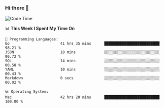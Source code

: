 ### Hi there 👋

<!--
**CrazyCollin/crazycollin** is a ✨ _special_ ✨ repository because its `README.md` (this file) appears on your GitHub profile.

Here are some ideas to get you started:

- 🔭 I’m currently working on ...
- 🌱 I’m currently learning ...
- 👯 I’m looking to collaborate on ...
- 🤔 I’m looking for help with ...
- 💬 Ask me about ...
- 📫 How to reach me: ...
- 😄 Pronouns: ...
- ⚡ Fun fact: ...
-->

<!--START_SECTION:waka-->
![Code Time](http://img.shields.io/badge/Code%20Time-3%2C021%20hrs%2022%20mins-blue)

📊 **This Week I Spent My Time On** 

```text
💬 Programming Languages: 
Go                       41 hrs 35 mins      █████████████████████████   98.21 % 
JSON                     18 mins             ░░░░░░░░░░░░░░░░░░░░░░░░░   00.72 % 
SQL                      14 mins             ░░░░░░░░░░░░░░░░░░░░░░░░░   00.58 % 
YAML                     10 mins             ░░░░░░░░░░░░░░░░░░░░░░░░░   00.43 % 
Markdown                 0 secs              ░░░░░░░░░░░░░░░░░░░░░░░░░   00.02 % 

💻 Operating System: 
Mac                      42 hrs 20 mins      █████████████████████████   100.00 % 
```


<!--END_SECTION:waka-->
